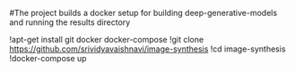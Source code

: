 #The project builds a docker setup for building deep-generative-models and running the results directory

!apt-get install git docker docker-compose
!git clone https://github.com/srividyavaishnavi/image-synthesis
!cd image-synthesis
!docker-compose up

